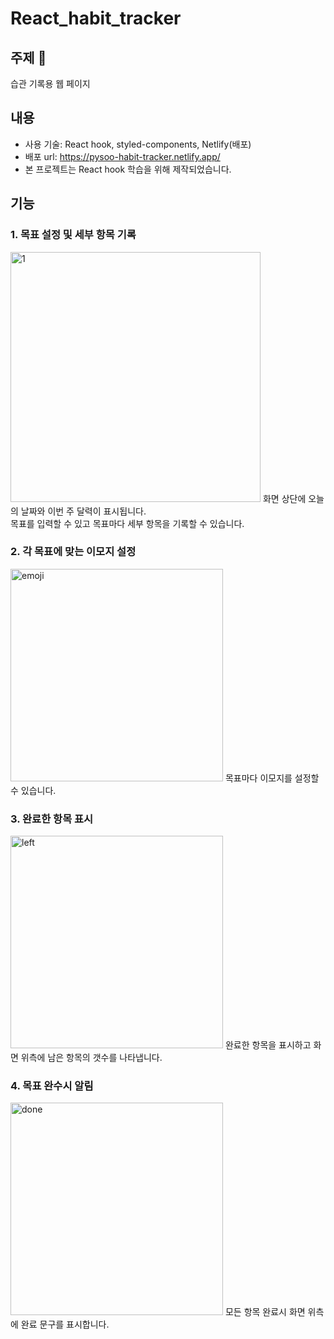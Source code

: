 # React_habit_tracker
## 주제 :memo:
습관 기록용 웹 페이지
## 내용
- 사용 기술: React hook, styled-components, Netlify(배포)
- 배포 url: https://pysoo-habit-tracker.netlify.app/
- 본 프로젝트는 React hook 학습을 위해 제작되었습니다.
   
## 기능
### 1. 목표 설정 및 세부 항목 기록
<img width="400" alt="1" src="https://user-images.githubusercontent.com/55135881/142326294-bd1bdaac-66e3-404d-97c5-9bb233eabf54.PNG">
화면 상단에 오늘의 날짜와 이번 주 달력이 표시됩니다. <br>
목표를 입력할 수 있고 목표마다 세부 항목을 기록할 수 있습니다.
<br>

### 2. 각 목표에 맞는 이모지 설정
<img width="340" alt="emoji" src="https://user-images.githubusercontent.com/55135881/142326330-d48ed7a0-09d2-4066-91e0-8a706749b32e.PNG">
목표마다 이모지를 설정할 수 있습니다.
<br>

### 3. 완료한 항목 표시
<img width="340" alt="left" src="https://user-images.githubusercontent.com/55135881/142326336-b2c4e559-07d5-47c7-a88e-8f5cb7b83ad5.PNG">
완료한 항목을 표시하고 화면 위측에 남은 항목의 갯수를 나타냅니다.
<br>

### 4. 목표 완수시 알림
<img width="340" alt="done" src="https://user-images.githubusercontent.com/55135881/142326319-f5c2df1c-543c-4619-9ec0-ce0511a3757e.PNG">
모든 항목 완료시 화면 위측에 완료 문구를 표시합니다.
